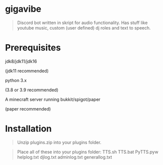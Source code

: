 # gigavibe
> Discord bot written in skript for audio functionality.
> Has stuff like youtube music, custom (user defined) dj roles and text to speech. 

# Prerequisites
jdk8/jdk11/jdk16 

(jdk11 recommended)

python 3.x 

(3.8 or 3.9 recommended)

A minecraft server running bukkit/spigot/paper

(paper recommended)

# Installation
> Unzip plugins.zip into your plugins folder.

> Place all of these into your plugins folder:
TTS.sh
TTS.bat
PyTTS.pyw
helplog.txt
djlog.txt
adminlog.txt
generallog.txt
